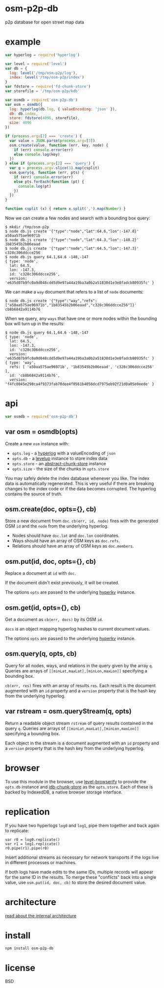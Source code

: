 # osm-p2p-db

p2p database for open street map data

# example

``` js
var hyperlog = require('hyperlog')

var level = require('level')
var db = {
  log: level('/tmp/osm-p2p/log'),
  index: level('/tmp/osm-p2p/index')
}
var fdstore = require('fd-chunk-store')
var storefile = '/tmp/osm-p2p/kdb'

var osmdb = require('osm-p2p-db')
var osm = osmdb({
  log: hyperlog(db.log, { valueEncoding: 'json' }),
  db: db.index,
  store: fdstore(4096, storefile),
  size: 4096
})

if (process.argv[2] === 'create') {
  var value = JSON.parse(process.argv[3])
  osm.create(value, function (err, key, node) {
    if (err) console.error(err)
    else console.log(key)
  })
} else if (process.argv[2] === 'query') {
  var q = process.argv.slice(3).map(csplit)
  osm.query(q, function (err, pts) {
    if (err) console.error(err)
    else pts.forEach(function (pt) {
      console.log(pt)
    })
  })
}

function csplit (x) { return x.split(',').map(Number) }
```

Now we can create a few nodes and search with a bounding box query:

```
$ mkdir /tmp/osm-p2p
$ node db.js create '{"type":"node","lat":64.6,"lon":-147.8}'
a50aa575ae96971b
$ node db.js create '{"type":"node","lat":64.3,"lon":-148.2}'
1b83545b2b06eaad
$ node db.js create '{"type":"node","lat":64.5,"lon":-147.3}'
c328c306ddcce256
$ node db.js query 64.1,64.6 -148,-147
{ type: 'node',
  lat: 64.5,
  lon: -147.3,
  id: 'c328c306ddcce256',
  version: 'e635d07b9fc0a9d048cdd5d9e97a44a19ba3a0b2a51830d1e3e0fadcb80935fc' }
```

We can make a `way` document that refers to a list of `node` documents:

```
$ node db.js create '{"type":"way","refs":
["a50aa575ae96971b","1b83545b2b06eaad","c328c306ddcce256"]}'
cb8b6842a9114b76
```

When we query, any `ways` that have one or more nodes within the bounding box
will turn up in the results:

```
$ node db.js query 64.1,64.6 -148,-147
{ type: 'node',
  lat: 64.5,
  lon: -147.3,
  id: 'c328c306ddcce256',
  version: 'e635d07b9fc0a9d048cdd5d9e97a44a19ba3a0b2a51830d1e3e0fadcb80935fc' }
{ type: 'way',
  refs: [ 'a50aa575ae96971b', '1b83545b2b06eaad', 'c328c306ddcce256' ],
  id: 'cb8b6842a9114b76',
  version: 'f4fc0045e298ca4f9373fab78dee4f0561b4056dcd7975eb92f21d0a05e0eede' }
```

# api

``` js
var osmdb = require('osm-p2p-db')
```

## var osm = osmdb(opts)

Create a new `osm` instance with:

* `opts.log` - a [hyperlog][1] with a valueEncoding of `json`
* `opts.db` - a [levelup][2] instance to store index data
* `opts.store` - an [abstract-chunk-store][3] instance
* `opts.size` - the size of the chunks in `opts.store`

You may safely delete the index database whenever you like. The index data is
automatically regenerated. This is very useful if there are breaking changes to
the index code or if the data becomes corrupted. The hyperlog contains the
source of truth.

[1]: https://npmjs.com/package/hyperlog
[2]: https://npmjs.com/package/levelup
[3]: https://npmjs.com/package/abstract-chunk-store

## osm.create(doc, opts={}, cb)

Store a new document from `doc`. `cb(err, id, node)` fires with the generated
OSM `id` and the `node` from the underlying hyperlog.

* Nodes should have `doc.lat` and `doc.lon` coordinates.
* Ways should have an array of OSM keys as `doc.refs`.
* Relations should have an array of OSM keys as `doc.members`.

## osm.put(id, doc, opts={}, cb)

Replace a document at `id` with `doc`.

If the document didn't exist previously, it will be created.

The options `opts` are passed to the underlying [hyperkv][4] instance.

[4]: https://npmjs.com/package/hyperkv

## osm.get(id, opts={}, cb)

Get a document as `cb(err, docs)` by its OSM `id`.

`docs` is an object mapping hyperlog hashes to current document values.

The options `opts` are passed to the underlying [hyperkv][4] instance.

## osm.query(q, opts, cb)

Query for all nodes, ways, and relations in the query given by the array `q`.
Queries are arrays of `[[minLat,maxLat],[minLon,maxLon]]` specifying a bounding
box.

`cb(err, res)` fires with an array of results `res`. Each result is the
document augmented with an `id` property and a `version` property that is the
hash key from the underlying hyperlog.

## var rstream = osm.queryStream(q, opts)

Return a readable object stream `rstream` of query results contained in the
query `q`. Queries are arrays of `[[minLat,maxLat],[minLon,maxLon]]` specifying
a bounding box.

Each object in the stream is a document augmented with an `id` property and a
`version` property that is the hash key from the underlying hyperlog.

# browser

To use this module in the browser, use [level-browserify][5] to provide the
`opts.db` instance and [idb-chunk-store][6] as the `opts.store`. Each of these
is backed by IndexedDB, a native browser storage interface.

[5]: https://npmjs.com/package/level-browserify
[6]: https://www.npmjs.com/package/idb-chunk-store

# replication

If you have two hyperlogs `log0` and `log1`, pipe them together and back again
to replicate:

```
var r0 = log0.replicate()
var r1 = log1.replicate()
r0.pipe(r1).pipe(r0)
```

Insert additional streams as necessary for network transports if the logs live
in different processes or machines.

If both logs have made edits to the same IDs, multiple records will appear for
the same ID in the results. To merge these "conflicts" back into a single value,
use `osm.put(id, doc, cb)` to store the desired document value.

# architecture

[read about the internal architecture](doc/architecture.markdown)

# install

```
npm install osm-p2p-db
```

# license

BSD

